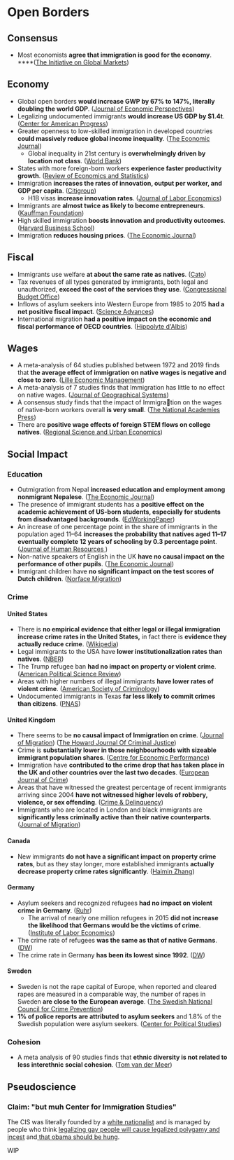 # Open Borders

## Consensus

* Most economists **agree that immigration is good for the economy**. ****\([The Initiative on Global Markets](https://www.igmchicago.org/polls/by-topic/?fwp_topics=migration)\)

## Economy

* Global open borders **would increase GWP by 67% to 147%, literally doubling the world GDP**. \([Journal of Economic Perspectives](https://pubs.aeaweb.org/doi/pdfplus/10.1257/jep.25.3.83#page=3)\)
* Legalizing undocumented immigrants **would increase US GDP by $1.4t**. \([Center for American Progress](https://cdn.americanprogress.org/wp-content/uploads/2013/03/EconomicEffectsCitizenship-1.pdf#page=3)\)
* Greater openness to low-skilled immigration in developed countries **could massively reduce global income inequality**. \([The Economic Journal](https://0x0.la/u/hm0UgEC.pdf)\)
  * Global inequality in 21st century is **overwhelmingly driven by location not class**. \([World Bank](https://openknowledge.worldbank.org/bitstream/handle/10986/12117/wps6259.pdf#page=20)\)
* States with more foreign-born workers **experience faster productivity growth**. \([Review of Economics and Statistics](https://www.mitpressjournals.org/doi/pdf/10.1162/REST_a_00137)\)
* Immigration **increases the rates of innovation, output per worker, and GDP per capita**. \([Citigroup](https://0x0.la/u/I2nyFQ8.pdf#page=12)\)
  * H1B visas **increase innovation rates**. \([Journal of Labor Economics](https://www.nber.org/system/files/working_papers/w15768/w15768.pdf#page=35)\)
* Immigrants are **almost twice as likely to become entrepreneurs**. \([Kauffman Foundation](https://www.kauffman.org/wp-content/uploads/2019/12/the_economic_case_for_welcoming_immigrant_entrepreneurs_updated_september_2015.pdf)\)
* High skilled immigration **boosts innovation and productivity outcomes**. \([Harvard Business School](https://dash.harvard.edu/bitstream/handle/1/32062563/kerr%2ckerr%2cozden%2cparsons_high-skilled-migration.pdf)\)
* Immigration **reduces housing prices**. \([The Economic Journal](https://sci-hub.se/10.1111/ecoj.12158)\)

## Fiscal

* Immigrants use welfare **at about the same rate as natives**. \([Cato](https://www.cato.org/sites/cato.org/files/pubs/pdf/irpb6.pdf#page=3)\)
* Tax revenues of all types generated by immigrants, both legal and unauthorized, **exceed the cost of the services they use**. \([Congressional Budget Office](https://www.cbo.gov/sites/default/files/110th-congress-2007-2008/reports/12-6-immigration.pdf)\)
* Inflows of asylum seekers into Western Europe from 1985 to 2015 **had a net positive fiscal impact**. \([Science Advances](https://www.ncbi.nlm.nih.gov/pmc/articles/PMC6010334/pdf/aaq0883.pdf)\)
* International migration **had a positive impact on the economic and fiscal performance of OECD countries**. \([Hippolyte d'Albis](https://hal-pjse.archives-ouvertes.fr/hal-01852411/document)\)

## Wages

* A meta-analysis of 64 studies published between 1972 and 2019 finds that **the average effect of immigration on native wages is negative and close to zero**. \([Lille Economic Management](https://lem.univ-lille.fr/fileadmin/user_upload/laboratoires/lem/doc_de_travail_2021/DT2021-04.pdf)\)
* A meta-analysis of 7 studies finds that Immigration has little to no effect on native wages. \([Journal of Geographical Systems](https://link.springer.com/content/pdf/10.1007/s10109-010-0111-y.pdf)\)
* A consensus study finds that the impact of Immigration on the wages of native-born workers overall **is very small**. \([The National Academies Press](https://www.nap.edu/resource/23550/RiB-fiscal-immigration.pdf)\)
* There are **positive wage effects of foreign STEM flows on college natives**. \([Regional Science and Urban Economics](https://sci-hub.st/downloads/2019-11-30/60/lin2019.pdf)\)

## Social Impact

### Education

* Outmigration from Nepal **increased education and employment among nonmigrant Nepalese**. \([The Economic Journal](http://staffpages.nus.edu.sg/fas/ecssas/Home_files/NoManLeftBehind_Shrestha_June2015.pdf)\)
* The presence of immigrant students has a **positive effect on the academic achievement of US-born students, especially for students from disadvantaged backgrounds**. \([EdWorkingPaper](https://edworkingpapers.com/sites/default/files/ai21-368.pdf)\)
* An increase of one percentage point in the share of immigrants in the population aged 11–64 **increases the probability that natives aged 11–17 eventually complete 12 years of schooling by 0.3 percentage point**. \([Journal of Human Resources  ](https://0x0.la/u/25b9b6H.pdf)\)
* Non-native speakers of English in the UK **have no causal impact on the performance of other pupils**. \([The Economic Journal](https://www.econstor.eu/bitstream/10419/58600/1/715805894.pdf)\)
* Immigrant children have **no significant impact on the test scores of Dutch children**. \([Norface Migration](https://www.norface-migration.org/publ_uploads/NDP_12_12.pdf)\)

### Crime

#### United States

* There is **no empirical evidence that either legal or illegal immigration increase crime rates in the United States,** in fact there is **evidence they actually reduce crime**. \([Wikipedia](https://en.wikipedia.org/wiki/Immigration_and_crime#United_States)\)
* Legal immigrants to the USA have **lower institutionalization rates than natives**. \([NBER](https://www.nber.org/system/files/working_papers/w13229/w13229.pdf#page=32)\)
* The Trump refugee ban **had no impact on property or violent crime**. \([American Political Science Review](https://0x0.la/u/AD4Duzb.pdf)\)
* Areas with higher numbers of illegal immigrants **have lower rates of violent crime**. \([American Society of Criminology](https://twin.sci-hub.st/6746/c7c01dba8557156211695d843b540e53/light2018.pdf)\)
* Undocumented immigrants in Texas **far less likely to commit crimes than citizens**. \([PNAS](https://www.pnas.org/content/pnas/117/51/32340.full.pdf#page=3)\)

#### United Kingdom

* There seems to be **no causal impact of Immigration on crime**. \([Journal of Migration](https://izajodm.springeropen.com/track/pdf/10.1186/2193-9039-2-19.pdf)\) \([The Howard Journal Of Criminal Justice](http://shura.shu.ac.uk/6803/1/Banks_Foreign_National_Prisoners.pdf)\)
* Crime is **substantially lower in those neighbourhoods with sizeable immigrant population shares**. \([Centre for Economic Performance](https://cep.lse.ac.uk/pubs/download/dp1104.pdf)\)
* Immigration have **contributed to the crime drop that has taken place in the UK and other countries over the last two decades**. \([European Journal of Crime](http://eprints.hud.ac.uk/id/eprint/31245/3/MAINAMENDED.pdf)\)
* Areas that have witnessed the greatest percentage of recent immigrants arriving since 2004 **have not witnessed higher levels of robbery, violence, or sex offending**. \([Crime & Delinquency](https://zero.sci-hub.st/5147/7f790dcae6b23edf47b26d56c4bd4575/stansfield2014.pdf)\)
* Immigrants who are located in London and black immigrants are **significantly less criminally active than their native counterparts**. \([Journal of Migration](https://izajodm.springeropen.com/track/pdf/10.1186/2193-9039-3-12.pdf)\)

#### Canada

* New immigrants **do not have a significant impact on property crime rates**, but as they stay longer, more established immigrants **actually decrease property crime rates significantly**. \([Haimin Zhang](http://www.clsrn.econ.ubc.ca/workingpapers/CLSRN%20Working%20Paper%20no.%20135%20-%20Zhang.pdf)\)

#### Germany

* Asylum seekers and recognized refugees **had no impact on violent crime in Germany**. \([Ruhr](https://www.rwi-essen.de/media/content/pages/publikationen/ruhr-economic-papers/rep_17_737.pdf)\)
  * The arrival of nearly one million refugees in 2015 **did not increase the likelihood that Germans would be the victims of crime**. \([Institute of Labor Economics](http://ftp.iza.org/dp12469.pdf)\)
* The crime rate of refugees **was the same as that of native Germans**. \([DW](https://www.dw.com/en/report-refugees-have-not-increased-crime-rate-in-germany/a-18848890)\)
* The crime rate in Germany **has been its lowest since 1992**. \([DW](https://www.dw.com/en/crime-rate-in-germany-lowest-since-1992-but-seehofer-still-issues-stern-warning/a-43697232)\)

#### Sweden

* Sweden is not the rape capital of Europe, when reported and cleared rapes are measured in a comparable way, the number of rapes in Sweden **are close to the European average**. \([The Swedish National Council for Crime Prevention](https://files.catbox.moe/9p9yf1.pdf#page=71)\)
* **1% of police reports are attributed to asylum seekers** and 1.8% of the Swedish population were asylum seekers. \([Center for Political Studies](https://cpsblog.isr.umich.edu/?p=1905&p=1905)\)

### Cohesion

* A meta analysis of 90 studies finds that **ethnic diversity is not related to less interethnic social cohesion**. \([Tom van der Meer](https://bafybeia7okjmu2yyksgvggzdhfg342n2tmsau5tqh6wqksuak5ub3hhvxq.ipfs.cf-ipfs.com/Ethnic%20Diversity%20and%20Its%20Effects%20on%20Social%20Cohesion%20%28van%20der%20Meer,%202014%29.pdf)\)

## Pseudoscience

### Claim: "but muh Center for Immigration Studies"

The CIS was literally founded by a [white nationalist](https://en.wikipedia.org/wiki/John_Tanton) and is managed by people who think [legalizing gay people will cause legalized polygamy and incest](https://old.reddit.com/r/politics/comments/6bozjc/im_mark_krikorian_executive_director_of_the/dhodf3s/) and[ that obama should be hung](https://www.huffpost.com/entry/stephen-steinlight-obama_n_5613541).

WIP



